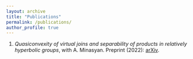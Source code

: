 ```yaml
---
layout: archive
title: "Publications"
permalink: /publications/
author_profile: true
---
```


1. <em>Quasiconvexity of virtual joins and separability of products in relatively hyperbolic groups</em>, with A. Minasyan. Preprint (2022): [arXiv](https://arxiv.org/pdf/2207.03362.pdf).
